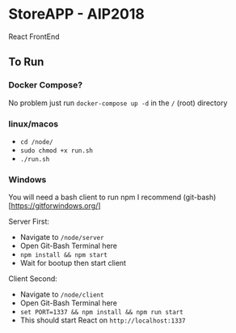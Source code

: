 # StoreAPP - AIP2018
React FrontEnd

## To Run

### Docker Compose? 

No problem just run `docker-compose up -d` in the `/` (root) directory

### linux/macos

- `cd /node/`
- `sudo chmod +x run.sh`
- `./run.sh`


### Windows
You will need a bash client to run npm I recommend (git-bash)[https://gitforwindows.org/]

Server First:
- Navigate to `/node/server`
- Open Git-Bash Terminal here
- `npm install && npm start`
- Wait for bootup then start client

Client Second:
- Navigate to `/node/client`
- Open Git-Bash Terminal here
- `set PORT=1337 && npm install && npm run start`
- This should start React on `http://localhost:1337`